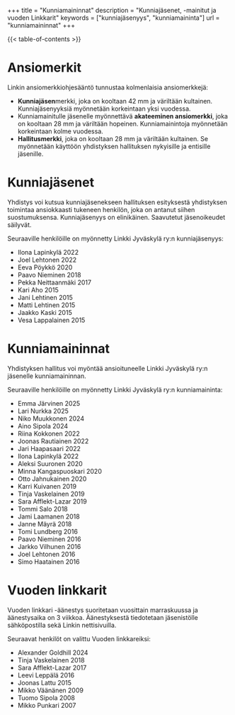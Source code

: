 +++
title = "Kunniamaininnat"
description = "Kunniajäsenet, -mainitut ja vuoden Linkkarit"
keywords = ["kunniajäsenyys", "kunniamaininta"]
url = "kunniamaininnat"
+++

{{< table-of-contents >}}

# Ansiomerkit
Linkin ansiomerkkiohjesääntö tunnustaa kolmenlaisia ansiomerkkejä:
* **Kunniajäsen**merkki, joka on kooltaan 42 mm ja väriltään
  kultainen. Kunniajäsenyyksiä myönnetään korkeintaan yksi vuodessa.
* Kunniamainitulle jäsenelle myönnettävä **akateeminen ansiomerkki**,
  joka on kooltaan 28 mm ja väriltään hopeinen. Kunniamainintoja
  myönnetään korkeintaan kolme vuodessa.
* **Hallitusmerkki**, joka on kooltaan 28 mm ja väriltään kultainen. 
  Se myönnetään käyttöön yhdistyksen hallituksen nykyisille ja
  entisille jäsenille.

# Kunniajäsenet

Yhdistys voi kutsua kunniajäsenekseen hallituksen esityksestä
yhdistyksen toimintaa ansiokkaasti tukeneen henkilön, joka on antanut
siihen suostumuksensa. Kunniajäsenyys on elinikäinen. Saavutetut
jäsenoikeudet säilyvät.

Seuraaville henkilöille on myönnetty Linkki Jyväskylä ry:n
kunniajäsenyys:
- Ilona Lapinkylä 2022
- Joel Lehtonen 2022
- Eeva Pöykkö 2020
- Paavo Nieminen 2018
- Pekka Neittaanmäki 2017
- Kari Aho 2015
- Jani Lehtinen 2015
- Matti Lehtinen 2015
- Jaakko Kaski 2015
- Vesa Lappalainen 2015
  
# Kunniamaininnat

Yhdistyksen hallitus voi myöntää ansioituneelle Linkki Jyväskylä ry:n
jäsenelle kunniamaininnan.  

Seuraaville henkilöille on myönnetty Linkki Jyväskylä ry:n
kunniamaininta:
- Emma Järvinen 2025
- Lari Nurkka 2025
- Niko Muukkonen 2024
- Aino Sipola 2024
- Riina Kokkonen 2022
- Joonas Rautiainen 2022
- Jari Haapasaari 2022
- Ilona Lapinkylä 2022
- Aleksi Suuronen 2020
- Minna Kangaspuoskari 2020
- Otto Jahnukainen 2020
- Karri Kuivanen 2019
- Tinja Vaskelainen 2019
- Sara Afflekt-Lazar 2019
- Tommi Salo 2018
- Jami Laamanen 2018
- Janne Mäyrä 2018
- Tomi Lundberg 2016
- Paavo Nieminen 2016
- Jarkko Vilhunen 2016
- Joel Lehtonen 2016
- Simo Haatainen 2016

# Vuoden linkkarit

Vuoden linkkari -äänestys suoritetaan vuosittain marraskuussa ja
äänestysaika on 3 viikkoa. Äänestyksestä tiedotetaan jäsenistölle
sähköpostilla sekä Linkin nettisivuilla. 

Seuraavat henkilöt on valittu Vuoden linkkareiksi:
- Alexander Goldhill 2024
- Tinja Vaskelainen 2018
- Sara Afflekt-Lazar 2017
- Leevi Leppälä 2016
- Joonas Lattu 2015
- Mikko Väänänen 2009
- Tuomo Sipola 2008
- Mikko Punkari 2007
